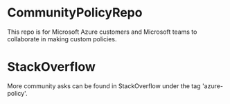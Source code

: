 # CommunityPolicyRepo
This repo is for Microsoft Azure customers and Microsoft teams to collaborate in making custom policies. 

# StackOverflow
More community asks can be found in StackOverflow under the tag 'azure-policy'.